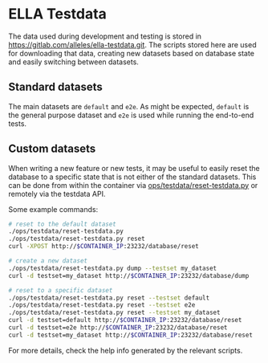 # ELLA Testdata

The data used during development and testing is stored in <https://gitlab.com/alleles/ella-testdata.git>.
The scripts stored here are used for downloading that data, creating new datasets based on database
state and easily switching between datasets.

## Standard datasets

The main datasets are `default` and `e2e`. As might be expected, `default` is the general purpose
dataset and `e2e` is used while running the end-to-end tests.

## Custom datasets

When writing a new feature or new tests, it may be useful to easily reset the database to a specific
state that is not either of the standard datasets. This can be done from within the container via
[ops/testdata/reset-testdata.py](reset-testdata.py) or remotely via the testdata API.

Some example commands:

```bash
# reset to the default dataset
./ops/testdata/reset-testdata.py
./ops/testdata/reset-testdata.py reset
curl -XPOST http://$CONTAINER_IP:23232/database/reset

# create a new dataset
./ops/testdata/reset-testdata.py dump --testset my_dataset
curl -d testset=my_dataset http://$CONTAINER_IP:23232/database/dump

# reset to a specific dataset
./ops/testdata/reset-testdata.py reset --testset default
./ops/testdata/reset-testdata.py reset --testset e2e
./ops/testdata/reset-testdata.py reset --testset my_dataset
curl -d testset=default http://$CONTAINER_IP:23232/database/reset
curl -d testset=e2e http://$CONTAINER_IP:23232/database/reset
curl -d testset=my_dataset http://$CONTAINER_IP:23232/database/reset
```

For more details, check the help info generated by the relevant scripts.
